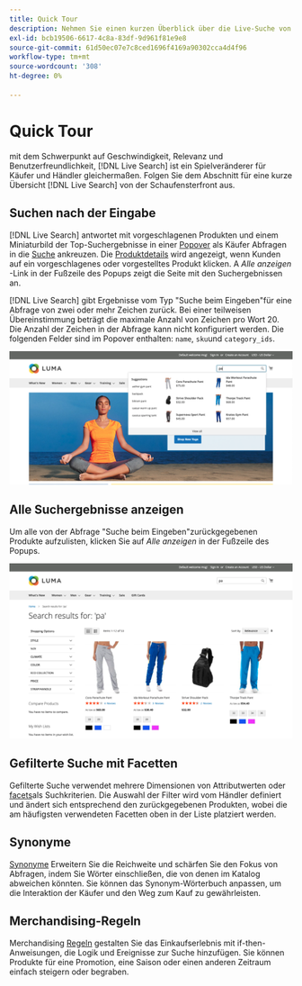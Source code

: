 ```yaml
---
title: Quick Tour
description: Nehmen Sie einen kurzen Überblick über die Live-Suche von der Storefront.
exl-id: bcb19506-6617-4c8a-83df-9d961f81e9e8
source-git-commit: 61d50ec07e7c8ced1696f4169a90302cca4d4f96
workflow-type: tm+mt
source-wordcount: '308'
ht-degree: 0%

---
```


# Quick Tour

mit dem Schwerpunkt auf Geschwindigkeit, Relevanz und Benutzerfreundlichkeit, [!DNL Live Search] ist ein Spielveränderer für Käufer und Händler gleichermaßen. Folgen Sie dem Abschnitt für eine kurze Übersicht [!DNL Live Search] von der Schaufensterfront aus.

## Suchen nach der Eingabe

[!DNL Live Search] antwortet mit vorgeschlagenen Produkten und einem Miniaturbild der Top-Suchergebnisse in einer [Popover](storefront-popover.md) als Käufer Abfragen in die [Suche](https://docs.magento.com/user-guide/catalog/search-quick.html) ankreuzen. Die [Produktdetails](https://docs.magento.com/user-guide/quick-tour/product-page.html) wird angezeigt, wenn Kunden auf ein vorgeschlagenes oder vorgestelltes Produkt klicken. A _Alle anzeigen_ -Link in der Fußzeile des Popups zeigt die Seite mit den Suchergebnissen an.

[!DNL Live Search] gibt Ergebnisse vom Typ &quot;Suche beim Eingeben&quot;für eine Abfrage von zwei oder mehr Zeichen zurück. Bei einer teilweisen Übereinstimmung beträgt die maximale Anzahl von Zeichen pro Wort 20. Die Anzahl der Zeichen in der Abfrage kann nicht konfiguriert werden. Die folgenden Felder sind im Popover enthalten: `name`, `sku`und `category_ids`.

![Beispiel-Storefront - Suche während der Eingabe](assets/storefront-search-as-you-type.png)

## Alle Suchergebnisse anzeigen

Um alle von der Abfrage &quot;Suche beim Eingeben&quot;zurückgegebenen Produkte aufzulisten, klicken Sie auf _Alle anzeigen_ in der Fußzeile des Popups.

![Beispiel-Storefront - Preisfacetten](assets/storefront-view-all-search-results.png)

## Gefilterte Suche mit Facetten

Gefilterte Suche verwendet mehrere Dimensionen von Attributwerten oder [facets](facets.md)als Suchkriterien. Die Auswahl der Filter wird vom Händler definiert und ändert sich entsprechend den zurückgegebenen Produkten, wobei die am häufigsten verwendeten Facetten oben in der Liste platziert werden.

## Synonyme

[Synonyme](synonyms.md) Erweitern Sie die Reichweite und schärfen Sie den Fokus von Abfragen, indem Sie Wörter einschließen, die von denen im Katalog abweichen könnten. Sie können das Synonym-Wörterbuch anpassen, um die Interaktion der Käufer und den Weg zum Kauf zu gewährleisten.

## Merchandising-Regeln

Merchandising [Regeln](rules.md) gestalten Sie das Einkaufserlebnis mit if-then-Anweisungen, die Logik und Ereignisse zur Suche hinzufügen. Sie können Produkte für eine Promotion, eine Saison oder einen anderen Zeitraum einfach steigern oder begraben.
